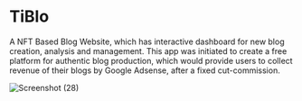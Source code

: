 # TiBlo
A NFT Based Blog Website, which has interactive dashboard for new blog creation, analysis and management. This app was initiated to create a free platform for authentic blog production, which would provide users to collect revenue of their blogs by Google Adsense, after a fixed cut-commission.


![Screenshot (28)](https://github.com/user-attachments/assets/b4e21004-4a26-478e-bd22-0c6eb8c62bbd)
